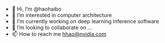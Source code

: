 - 👋 Hi, I’m @haohaibo
- 👀 I’m interested in computer architecture
- 🌱 I’m currently working on deep learning inference software
- 💞️ I’m looking to collaborate on ...
- 📫 How to reach me hhao@nvidia.com

<!---
haohaibo/haohaibo is a ✨ special ✨ repository because its `README.md` (this file) appears on your GitHub profile.
You can click the Preview link to take a look at your changes.
--->
